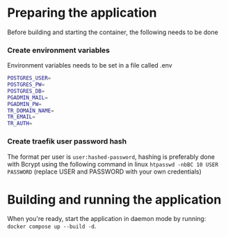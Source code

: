 # Preparing the application
Before building and starting the container, the following needs to be done

### Create environment variables
Environment variables needs to be set in a file called .env
```bash
POSTGRES_USER=
POSTGRES_PW=
POSTGRES_DB=
PGADMIN_MAIL=
PGADMIN_PW=
TR_DOMAIN_NAME=
TR_EMAIL=
TR_AUTH=
```

### Create traefik user password hash
The format per user is ```user:hashed-password```, hashing is preferably done with Bcrypt using the following command in linux ```htpasswd -nbBC 10 USER PASSWORD``` (replace USER and PASSWORD with your own credentials)

# Building and running the application
When you're ready, start the application in daemon mode by running:
`docker compose up --build -d`.